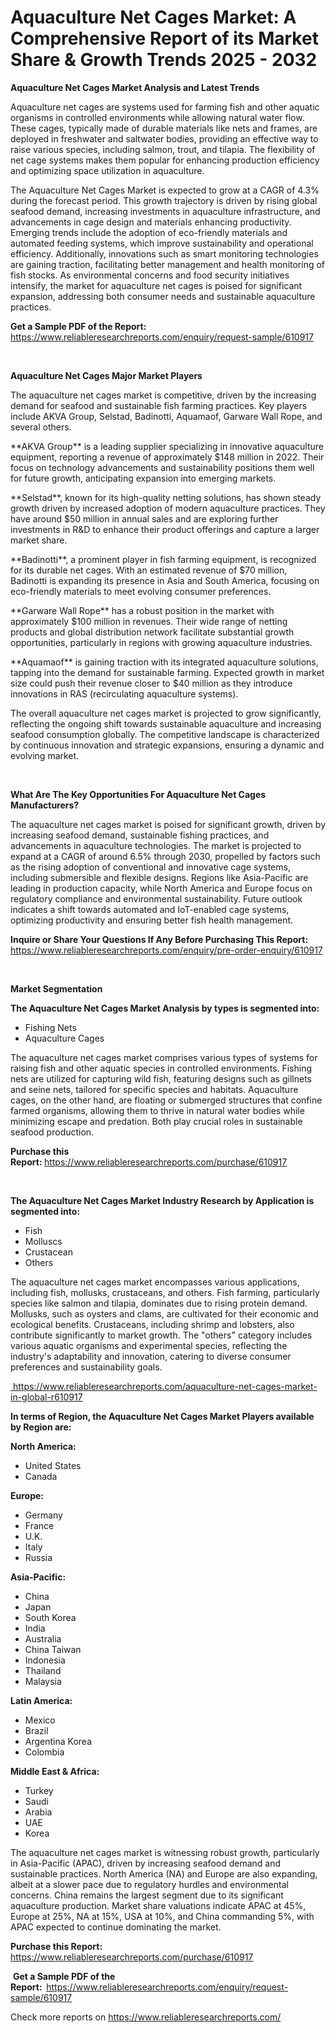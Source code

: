<p><h1>Aquaculture Net Cages Market: A Comprehensive Report of its Market Share & Growth Trends 2025 - 2032</h1></p><p><strong>Aquaculture Net Cages Market Analysis and Latest Trends</strong></p>
<p><p>Aquaculture net cages are systems used for farming fish and other aquatic organisms in controlled environments while allowing natural water flow. These cages, typically made of durable materials like nets and frames, are deployed in freshwater and saltwater bodies, providing an effective way to raise various species, including salmon, trout, and tilapia. The flexibility of net cage systems makes them popular for enhancing production efficiency and optimizing space utilization in aquaculture.</p><p>The Aquaculture Net Cages Market is expected to grow at a CAGR of 4.3% during the forecast period. This growth trajectory is driven by rising global seafood demand, increasing investments in aquaculture infrastructure, and advancements in cage design and materials enhancing productivity. Emerging trends include the adoption of eco-friendly materials and automated feeding systems, which improve sustainability and operational efficiency. Additionally, innovations such as smart monitoring technologies are gaining traction, facilitating better management and health monitoring of fish stocks. As environmental concerns and food security initiatives intensify, the market for aquaculture net cages is poised for significant expansion, addressing both consumer needs and sustainable aquaculture practices.</p></p>
<p><strong>Get a Sample PDF of the Report:&nbsp;</strong> <a href="https://www.reliableresearchreports.com/enquiry/request-sample/610917?utm_campaign=3557&utm_medium=2&utm_source=Github&utm_content=ia&utm_term=23032025&utm_id=aquaculture-net-cages">https://www.reliableresearchreports.com/enquiry/request-sample/610917</a></p>
<p>&nbsp;</p>
<p><strong>Aquaculture Net Cages Major Market Players</strong></p>
<p><p>The aquaculture net cages market is competitive, driven by the increasing demand for seafood and sustainable fish farming practices. Key players include AKVA Group, Selstad, Badinotti, Aquamaof, Garware Wall Rope, and several others.</p><p>**AKVA Group** is a leading supplier specializing in innovative aquaculture equipment, reporting a revenue of approximately $148 million in 2022. Their focus on technology advancements and sustainability positions them well for future growth, anticipating expansion into emerging markets.</p><p>**Selstad**, known for its high-quality netting solutions, has shown steady growth driven by increased adoption of modern aquaculture practices. They have around $50 million in annual sales and are exploring further investments in R&D to enhance their product offerings and capture a larger market share.</p><p>**Badinotti**, a prominent player in fish farming equipment, is recognized for its durable net cages. With an estimated revenue of $70 million, Badinotti is expanding its presence in Asia and South America, focusing on eco-friendly materials to meet evolving consumer preferences.</p><p>**Garware Wall Rope** has a robust position in the market with approximately $100 million in revenues. Their wide range of netting products and global distribution network facilitate substantial growth opportunities, particularly in regions with growing aquaculture industries.</p><p>**Aquamaof** is gaining traction with its integrated aquaculture solutions, tapping into the demand for sustainable farming. Expected growth in market size could push their revenue closer to $40 million as they introduce innovations in RAS (recirculating aquaculture systems).</p><p>The overall aquaculture net cages market is projected to grow significantly, reflecting the ongoing shift towards sustainable aquaculture and increasing seafood consumption globally. The competitive landscape is characterized by continuous innovation and strategic expansions, ensuring a dynamic and evolving market.</p></p>
<p>&nbsp;</p>
<p><strong>What Are The Key Opportunities For Aquaculture Net Cages Manufacturers?</strong></p>
<p><p>The aquaculture net cages market is poised for significant growth, driven by increasing seafood demand, sustainable fishing practices, and advancements in aquaculture technologies. The market is projected to expand at a CAGR of around 6.5% through 2030, propelled by factors such as the rising adoption of conventional and innovative cage systems, including submersible and flexible designs. Regions like Asia-Pacific are leading in production capacity, while North America and Europe focus on regulatory compliance and environmental sustainability. Future outlook indicates a shift towards automated and IoT-enabled cage systems, optimizing productivity and ensuring better fish health management.</p></p>
<p><strong>Inquire or Share Your Questions If Any Before Purchasing This Report:</strong> <a href="https://www.reliableresearchreports.com/enquiry/pre-order-enquiry/610917?utm_campaign=3557&utm_medium=2&utm_source=Github&utm_content=ia&utm_term=23032025&utm_id=aquaculture-net-cages">https://www.reliableresearchreports.com/enquiry/pre-order-enquiry/610917</a></p>
<p>&nbsp;</p>
<p><strong>Market Segmentation</strong></p>
<p><strong>The Aquaculture Net Cages Market Analysis by types is segmented into:</strong></p>
<p><ul><li>Fishing Nets</li><li>Aquaculture Cages</li></ul></p>
<p><p>The aquaculture net cages market comprises various types of systems for raising fish and other aquatic species in controlled environments. Fishing nets are utilized for capturing wild fish, featuring designs such as gillnets and seine nets, tailored for specific species and habitats. Aquaculture cages, on the other hand, are floating or submerged structures that confine farmed organisms, allowing them to thrive in natural water bodies while minimizing escape and predation. Both play crucial roles in sustainable seafood production.</p></p>
<p><strong>Purchase this Report:&nbsp;</strong><a href="https://www.reliableresearchreports.com/purchase/610917?utm_campaign=3557&utm_medium=2&utm_source=Github&utm_content=ia&utm_term=23032025&utm_id=aquaculture-net-cages">https://www.reliableresearchreports.com/purchase/610917</a></p>
<p>&nbsp;</p>
<p><strong>The Aquaculture Net Cages Market Industry Research by Application is segmented into:</strong></p>
<p><ul><li>Fish</li><li>Molluscs</li><li>Crustacean</li><li>Others</li></ul></p>
<p><p>The aquaculture net cages market encompasses various applications, including fish, mollusks, crustaceans, and others. Fish farming, particularly species like salmon and tilapia, dominates due to rising protein demand. Mollusks, such as oysters and clams, are cultivated for their economic and ecological benefits. Crustaceans, including shrimp and lobsters, also contribute significantly to market growth. The "others" category includes various aquatic organisms and experimental species, reflecting the industry's adaptability and innovation, catering to diverse consumer preferences and sustainability goals.</p></p>
<p><a href="https://www.reliableresearchreports.com/aquaculture-net-cages-market-in-global-r610917?utm_campaign=3557&utm_medium=2&utm_source=Github&utm_content=ia&utm_term=23032025&utm_id=aquaculture-net-cages">&nbsp;https://www.reliableresearchreports.com/aquaculture-net-cages-market-in-global-r610917</a></p>
<p><strong>In terms of Region, the Aquaculture Net Cages Market Players available by Region are:</strong></p>
<p>
    <p> <strong> North America: </strong>
        <ul>
            <li>United States</li>
            <li>Canada</li>
        </ul>
        </p> 
    <p> <strong> Europe: </strong>
        <ul>
            <li>Germany</li>
            <li>France</li>
            <li>U.K.</li>
            <li>Italy</li>
            <li>Russia</li>
        </ul>
        </p> 
    <p> <strong> Asia-Pacific: </strong>
        <ul>
            <li>China</li>
            <li>Japan</li>
            <li>South Korea</li>
            <li>India</li>
            <li>Australia</li>
            <li>China Taiwan</li>
            <li>Indonesia</li>
            <li>Thailand</li>
            <li>Malaysia</li>
        </ul>
        </p> 
    <p> <strong> Latin America: </strong>
        <ul>
            <li>Mexico</li>
            <li>Brazil</li>
            <li>Argentina Korea</li>
            <li>Colombia</li>
        </ul>
        </p> 
    <p> <strong> Middle East & Africa: </strong>
        <ul>
            <li>Turkey</li>
            <li>Saudi</li>
            <li>Arabia</li>
            <li>UAE</li>
            <li>Korea</li>
        </ul>
    </p>
    </p>
<p><p>The aquaculture net cages market is witnessing robust growth, particularly in Asia-Pacific (APAC), driven by increasing seafood demand and sustainable practices. North America (NA) and Europe are also expanding, albeit at a slower pace due to regulatory hurdles and environmental concerns. China remains the largest segment due to its significant aquaculture production. Market share valuations indicate APAC at 45%, Europe at 25%, NA at 15%, USA at 10%, and China commanding 5%, with APAC expected to continue dominating the market.</p></p>
<p><strong>Purchase this Report: </strong><a href="https://www.reliableresearchreports.com/purchase/610917?utm_campaign=3557&utm_medium=2&utm_source=Github&utm_content=ia&utm_term=23032025&utm_id=aquaculture-net-cages">https://www.reliableresearchreports.com/purchase/610917</a></p>
<p>&nbsp;<strong>Get a Sample PDF of the Report:&nbsp;&nbsp;</strong><a href="https://www.reliableresearchreports.com/enquiry/request-sample/610917?utm_campaign=3557&utm_medium=2&utm_source=Github&utm_content=ia&utm_term=23032025&utm_id=aquaculture-net-cages">https://www.reliableresearchreports.com/enquiry/request-sample/610917</a></p>
<p><strong></strong></p>
<p>Check more reports on <a href="https://www.reliableresearchreports.com/?utm_campaign=3557&utm_medium=2&utm_source=Github&utm_content=ia&utm_term=23032025&utm_id=aquaculture-net-cages">https://www.reliableresearchreports.com/</a></p>